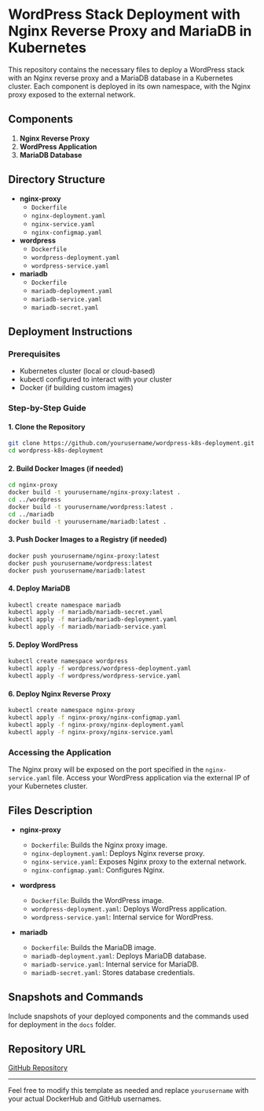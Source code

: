 
# WordPress Stack Deployment with Nginx Reverse Proxy and MariaDB in Kubernetes

This repository contains the necessary files to deploy a WordPress stack with an Nginx reverse proxy and a MariaDB database in a Kubernetes cluster. Each component is deployed in its own namespace, with the Nginx proxy exposed to the external network.

## Components

1. **Nginx Reverse Proxy**
2. **WordPress Application**
3. **MariaDB Database**

## Directory Structure

- **nginx-proxy**
  - `Dockerfile`
  - `nginx-deployment.yaml`
  - `nginx-service.yaml`
  - `nginx-configmap.yaml`
- **wordpress**
  - `Dockerfile`
  - `wordpress-deployment.yaml`
  - `wordpress-service.yaml`
- **mariadb**
  - `Dockerfile`
  - `mariadb-deployment.yaml`
  - `mariadb-service.yaml`
  - `mariadb-secret.yaml`

## Deployment Instructions

### Prerequisites

- Kubernetes cluster (local or cloud-based)
- kubectl configured to interact with your cluster
- Docker (if building custom images)

### Step-by-Step Guide

#### 1. Clone the Repository

```bash
git clone https://github.com/yourusername/wordpress-k8s-deployment.git
cd wordpress-k8s-deployment
```

#### 2. Build Docker Images (if needed)

```bash
cd nginx-proxy
docker build -t yourusername/nginx-proxy:latest .
cd ../wordpress
docker build -t yourusername/wordpress:latest .
cd ../mariadb
docker build -t yourusername/mariadb:latest .
```

#### 3. Push Docker Images to a Registry (if needed)

```bash
docker push yourusername/nginx-proxy:latest
docker push yourusername/wordpress:latest
docker push yourusername/mariadb:latest
```

#### 4. Deploy MariaDB

```bash
kubectl create namespace mariadb
kubectl apply -f mariadb/mariadb-secret.yaml
kubectl apply -f mariadb/mariadb-deployment.yaml
kubectl apply -f mariadb/mariadb-service.yaml
```

#### 5. Deploy WordPress

```bash
kubectl create namespace wordpress
kubectl apply -f wordpress/wordpress-deployment.yaml
kubectl apply -f wordpress/wordpress-service.yaml
```

#### 6. Deploy Nginx Reverse Proxy

```bash
kubectl create namespace nginx-proxy
kubectl apply -f nginx-proxy/nginx-configmap.yaml
kubectl apply -f nginx-proxy/nginx-deployment.yaml
kubectl apply -f nginx-proxy/nginx-service.yaml
```

### Accessing the Application

The Nginx proxy will be exposed on the port specified in the `nginx-service.yaml` file. Access your WordPress application via the external IP of your Kubernetes cluster.

## Files Description

- **nginx-proxy**
  - `Dockerfile`: Builds the Nginx proxy image.
  - `nginx-deployment.yaml`: Deploys Nginx reverse proxy.
  - `nginx-service.yaml`: Exposes Nginx proxy to the external network.
  - `nginx-configmap.yaml`: Configures Nginx.

- **wordpress**
  - `Dockerfile`: Builds the WordPress image.
  - `wordpress-deployment.yaml`: Deploys WordPress application.
  - `wordpress-service.yaml`: Internal service for WordPress.

- **mariadb**
  - `Dockerfile`: Builds the MariaDB image.
  - `mariadb-deployment.yaml`: Deploys MariaDB database.
  - `mariadb-service.yaml`: Internal service for MariaDB.
  - `mariadb-secret.yaml`: Stores database credentials.

## Snapshots and Commands

Include snapshots of your deployed components and the commands used for deployment in the `docs` folder.

## Repository URL

[GitHub Repository](https://github.com/yourusername/wordpress-k8s-deployment)

---

Feel free to modify this template as needed and replace `yourusername` with your actual DockerHub and GitHub usernames.
